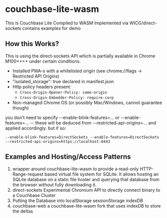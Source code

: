 # couchbase-lite-wasm
This is Couchbase Lite Compiled to WASM Implemented via WICG/direct-sockets contains examples for demo

## How this Works?
This is using the direct-sockets API which is partially available in Chrome M100++++ under certain conditions.

- Installed PWA-s with a whitelisted origin (see chrome://flags -> Restricted API Origins)
- "isolated_storage": true declared in manifest.json
- Http policy headers present:
  - ```Cross-Origin-Opener-Policy: same-origin```
  - ```Cross-Origin-Embedder-Policy: require-corp```
- Non-managed Chrome OS (or possibly Mac/Windows, cannot guarantee though)

you don't need to specify --enable-blink-features=... or --enable-features=... -- these will be deduced from --restricted-api-origins=... and applied accordingly. but if so:
```
--enable-blink-features=DirectSockets --enable-features=DirectSockets --restricted-api-origins=https://localhost:8443
```

## Examples and Hosting/Access Patterns
1. wrapper around couchbase-lite-wasm to provide a read-only HTTP-Range-request based virtual file system for SQLite. It allows hosting an SQLite database on a static file hoster and querying that database from the browser without fully downloading it.
2. direct-sockets Experimental Chromium API to directly connect binary to a Couchbase Cluster 
3. Putting the Database into localStorage sessionStorage indexDB
4. couchbase-web a couchbase-lite-wasm fork that uses indexDB to store the deltas
